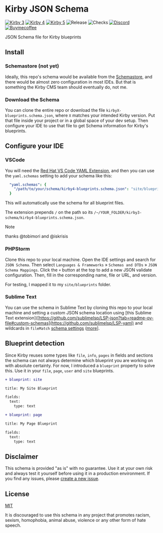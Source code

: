 # Kirby JSON Schema

[![Kirby 3](https://flat.badgen.net/badge/Kirby/3?color=ECC748)](https://getkirby.com)
[![Kirby 4](https://flat.badgen.net/badge/Kirby/4?color=ECC748)](https://getkirby.com)
[![Kirby 5](https://flat.badgen.net/badge/Kirby/5?color=ECC748)](https://getkirby.com)
![Release](https://flat.badgen.net/github/release/bnomei/kirby3-schema?color=ae81ff&icon=github&label)
![Checks](https://flat.badgen.net//github/checks/bnomei/kirby3-schema&icon=github&label)
[![Discord](https://flat.badgen.net/badge/discord/bnomei?color=7289da&icon=discord&label)](https://discordapp.com/users/bnomei)
[![Buymecoffee](https://flat.badgen.net/badge/icon/donate?icon=buymeacoffee&color=FF813F&label)](https://www.buymeacoffee.com/bnomei)

JSON Schema file for Kirby blueprints

## Install

### Schemastore (not yet)

Ideally, this repo's schema would be available from the [Schemastore](https://www.schemastore.org/json/), and there would be almost zero configuration in most IDEs. But that is something the Kirby CMS team should eventually do, not me.

### Download the Schema

You can clone the entire repo or download the file `kirbyX-blueprints.schema.json`, where `X` matches your intended Kirby version. Put that file inside your project or in a global space of your dev setup. Then configure your IDE to use that file to get Schema information for Kirby's blueprints.

## Configure your IDE

### VSCode

You will need the [Red Hat VS Code YAML Extension](https://github.com/redhat-developer/vscode-yaml), and then you can use the `yaml.schemas` setting to add your schema like this:

```yaml
  "yaml.schemas": {
    "/path/to/your/schema/kirby4-blueprints.schema.json": "site/blueprints/**/*.yml"
  }
```

This will automatically use the schema for all blueprint files.

The extension prepends `/` on the path so its `/~/YOUR_FOLDER/kirby3-schema/kirby4-blueprints.schema.json`.

> [!NOTE]
> thanks @tobimori and @iskrisis

### PHPStorm

Clone this repo to your local machine. Open the IDE settings and search for `JSON Schema`. Then select `Languages & Frameworks` » `Schemas and DTDs` » `JSON Schema Mappings`. Click the `+` button at the top to add a new JSON validate configuration. Then, fill in the corresponding name, file or URL, and version.

For testing, I mapped it to my `site/blueprints` folder.

### Sublime Text

You can use the schema in Sublime Text by cloning this repo to your local machine and setting a custom JSON schema location using [this Sublime Text extension]([https://github.com/sublimelsp/LSP-json?tab=readme-ov-file#custom-schemas](https://github.com/sublimelsp/LSP-yaml) and wildcards in `fileMatch` [schema settings](https://github.com/sublimelsp/LSP-yaml/blob/7b928a7b84f25381b01fa98c04ca7b1418b3a465/LSP-yaml.sublime-settings#L37) ([more](https://github.com/sublimelsp/LSP-json?tab=readme-ov-file#custom-schemas)].

## Blueprint detection

Since Kirby reuses some types like `file`, `info`, `pages` in fields and sections the schema can not always determine which blueprint you are working on with absolute certainty. For now, I introduced a `blueprint` property to solve this. Use it in your `file`, `page`, `user` and `site` blueprints.  

```diff
+ blueprint: site

title: My Site Blueprint

fields:
  text:
    type: text
```

```diff
+ blueprint: page

title: My Page Blueprint

fields:
  text:
    type: text
```

## Disclaimer

This schema is provided "as is" with no guarantee. Use it at your own risk and always test it yourself before using it in a production environment. If you find any issues, please [create a new issue](https://github.com/bnomei/kirby3-schema/issues/new).

## License

[MIT](https://opensource.org/licenses/MIT)

It is discouraged to use this schema in any project that promotes racism, sexism, homophobia, animal abuse, violence or any other form of hate speech.
